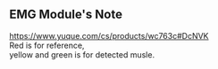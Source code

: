 ## EMG Module's Note  
https://www.yuque.com/cs/products/wc763c#DcNVK  
Red is for reference,  
yellow and green is for detected musle.  
